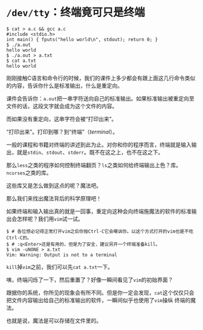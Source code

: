 # `/dev/tty`：终端竟可只是终端
```
$ cat > a.c && gcc a.c
#include <stdio.h>
int main() { fputs("hello world\n", stdout); return 0; }
$ ./a.out
hello world
$ ./a.out > a.txt
$ cat a.txt
hello world
```

刚刚接触C语言和命令行的时候，我们的课件上多少都会有跟上面这几行命令类似的内容，告诉你什么是标准输出，什么是重定向。

课件会告诉你：`a.out`把一串字符送向自己的标准输出。如果标准输出被重定向至文件的话，这段文字就会成为这个文件的内容。

而如果没有重定向，这串字符会被“打印出来”。

“打印出来”。打印到哪？到“终端”（*terminal*）。

一般的课程和书籍对终端的讲述到此为止。对你和你的程序而言，终端就是输入输出，就是`stdin`、`stdout`、`stderr`。既不在这之上，也不在这之下。

那么`less`之类的程序如何控制终端翻页？`ls`之类如何给终端输出上色？库。`ncurses`之类的库。

这些库又是怎么做到这点的呢？魔法吧。

那么我们来找出魔法背后的科学原理吧！

如果终端和输入输出真的就是一回事，重定向这种会向终端施魔法的软件的标准输出会怎样呢？我们用`vim`试一试。

```
$ # 各位想必记得正常打开vim之后你按Ctrl-C它会嘲讽你。以这个方式打开的vim也是不吃Ctrl-C的。
$ # :q<Enter>还是有用的，但是为了安全，建议另开一个终端准备kill。
$ vim -uNONE > a.txt
Vim: Warning: Output is not to a terminal
```

`kill`掉`vim`之前，我们可以先`cat a.txt`一下。

咦，终端闪烁了一下，然后重置了？好像一瞬间看见了`vim`的初始界面？

跟据你的系统，你所见的现象会有所不同。但是你一定会发现，`cat`这个仅仅只会把文件内容输出给自己的标准输出的软件，一瞬间似乎也使用了`vim`操纵
终端的魔法。

也就是说，魔法是可以存储在文件里的。